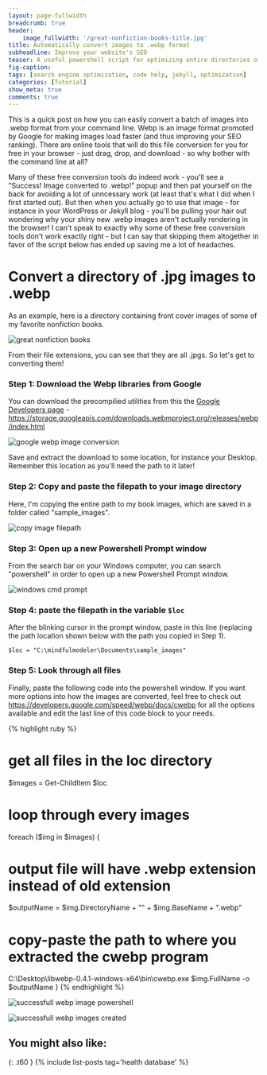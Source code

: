 ```yaml
---
layout: page-fullwidth
breadcrumb: true
header:
    image_fullwidth: '/great-nonfiction-books-title.jpg'
title: Automatically convert images to .webp format
subheadline: Improve your website's SEO
teaser: A useful powershell script for optimizing entire directories of images into .webp format. 
fig-caption:
tags: [search engine optimization, code help, jekyll, optimization]
categories: [Tutorial]
show_meta: true
comments: true
---
```


This is a quick post on how you can easily convert a batch of images into .webp format from your command line. Webp is an image format promoted by Google for making images load faster (and thus improving your SEO ranking). There are online tools that will do this file conversion for you for free in your browser - just drag, drop, and download - so why bother with the command line at all? 

Many of these free conversion tools do indeed work - you'll see a "Success! Image converted to .webp!" popup and then pat yourself on the back for avoiding a lot of unncessary work (at least that's what I did when I first started out). But then when you actually go to use that image - for instance in your WordPress or Jekyll blog - you'll be pulling your hair out wondering why your shiny new .webp images aren't actually rendering in the browser! I can't speak to exactly why some of these free conversion tools don't work exactly right - but I can say that skipping them altogether in favor of the script below has ended up saving me a lot of headaches. 

# Convert a directory of .jpg images to .webp
As an example, here is a directory containing front cover images of some of my favorite nonfiction books. 

![great nonfiction books]({{site.baseurl}}/images/great-nonfiction-books.jpg)

From their file extensions, you can see that they are all .jpgs. So let's get to converting them!

### Step 1: Download the Webp libraries from Google
You can download the precompilied utilities from this the [Google Developers page](https://developers.google.com/speed/webp/faq) - 
https://storage.googleapis.com/downloads.webmproject.org/releases/webp/index.html 

![google webp image conversion]({{site.baseurl}}/images/download-google-webp.jpg)

Save and extract the download to some location, for instance your Desktop. Remember this location as you'll need the path to it later!

### Step 2: Copy and paste the filepath to your image directory
Here, I'm copying the entire path to my book images, which are saved in a folder called "sample_images".

![copy image filepath]({{site.baseurl}}/images/copy-image-filepath.jpg)

### Step 3: Open up a new Powershell Prompt window
From the search bar on your Windows computer, you can search "powershell" in order to open up a new Powershell Prompt window. 

![windows cmd prompt]({{site.baseurl}}/images/powershell-prompt-window.jpg)

### Step 4: paste the filepath in the variable ```$loc```
After the blinking cursor in the prompt window, paste in this line (replacing the path location shown below with the path you copied in Step 1).

    $loc = "C:\mindfulmodeler\Documents\sample_images"

### Step 5: Look through all files
Finally, paste the following code into the powershell window. If you want more options into how the images are converted, feel free to check out https://developers.google.com/speed/webp/docs/cwebp for all the options available and edit the last line of this code block to your needs. 

{% highlight ruby %}
# get all files in the loc directory
$images = Get-ChildItem $loc

# loop through every images
foreach ($img in $images) {
  # output file will have .webp extension instead of old extension
  $outputName = $img.DirectoryName + "\" + $img.BaseName + ".webp"

  # copy-paste the path to where you extracted the cwebp program 
  C:\Desktop\libwebp-0.4.1-windows-x64\bin\cwebp.exe $img.FullName -o $outputName
}
{% endhighlight %}

![successfull webp image powershell]({{site.baseurl}}/images/powershell-webp.jpg)

![successfull webp images created]({{site.baseurl}}/images/successful-webp-conversion.jpg)


## You might also like:
{: .t60 }
{% include list-posts tag='health database' %}